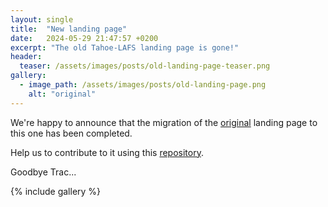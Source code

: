 ```yaml
---
layout: single
title:  "New landing page"
date:   2024-05-29 21:47:57 +0200
excerpt: "The old Tahoe-LAFS landing page is gone!"
header:
  teaser: /assets/images/posts/old-landing-page-teaser.png
gallery:
  - image_path: /assets/images/posts/old-landing-page.png
    alt: "original"
---
```

We're happy to announce that the migration of the [original][old] landing page to this one has been completed.

Help us to contribute to it using this [repository][repo].

Goodbye Trac...

{% include gallery %}

[old]: https://tahoe-lafs.org/trac/tahoe-lafs/wiki/WikiStart
[new]: https://www.lafs.eval.latfa.net/
[repo]: https://code.lafs.eval.latfa.net/tahoe-lafs/web-landing-page/

